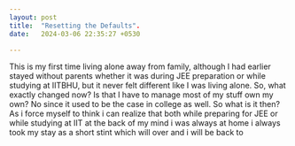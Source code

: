 ```yaml
---
layout: post
title:  "Resetting the Defaults".
date:   2024-03-06 22:35:27 +0530

---
```

This is my first time living alone away from family, although I had earlier stayed without parents whether it was during JEE preparation or while studying at IITBHU, but it never felt different like I was living alone. So, what exactly changed now? Is that I have to manage most of my stuff own my own? No since it used to be the case in college as well. So what is it then? As i force myself to think i can realize that both while preparing for JEE or while studying at IIT at the back of my mind i was always at home i always took my stay as a short stint which will over and i will be back to
<!--stackedit_data:
eyJoaXN0b3J5IjpbMTA0MzA4ODA4MywxODEyODY2NzQsMTM5Nj
Y0NDg5NywtMjA4ODc0NjYxMl19
-->